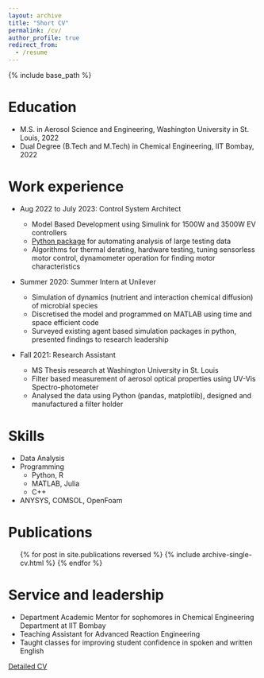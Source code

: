 ```yaml
---
layout: archive
title: "Short CV"
permalink: /cv/
author_profile: true
redirect_from:
  - /resume
---
```


{% include base_path %}

Education
======
* M.S. in Aerosol Science and Engineering, Washington University in St. Louis, 2022
* Dual Degree (B.Tech and M.Tech) in Chemical Engineering, IIT Bombay, 2022

Work experience
======
* Aug 2022 to July 2023: Control System Architect
  * Model Based Development using Simulink for 1500W and 3500W EV controllers 
  * <a href="https://github.com/adhishreeapte/isg_scripts">Python package</a> for automating analysis of large testing data
  * Algorithms for thermal derating, hardware testing, tuning sensorless motor control, dynamometer operation for finding motor characteristics

* Summer 2020: Summer Intern at Unilever
  * Simulation of dynamics (nutrient and interaction chemical diffusion) of microbial species
  * Discretised the model and programmed on MATLAB using time and space efficient code 
  * Surveyed existing agent based simulation packages in python, presented findings to research leadership 

* Fall 2021: Research Assistant
  * MS Thesis research at Washington University in St. Louis
  * Filter based measurement of aerosol optical properties using UV-Vis Spectro-photometer
  * Analysed the data using Python (pandas, matplotlib), designed and manufactured a filter holder
  
Skills
======
* Data Analysis 
* Programming
  * Python, R
  * MATLAB, Julia
  * C++
* ANYSYS, COMSOL, OpenFoam

Publications
======
  <ul>{% for post in site.publications reversed %}
    {% include archive-single-cv.html %}
  {% endfor %}</ul>
  
  
Service and leadership
======
* Department Academic Mentor for sophomores in Chemical Engineering Department at IIT Bombay
* Teaching Assistant for Advanced Reaction Engineering
* Taught classes for improving student confidence in spoken and written English

<a href="https://adhishreeapte.github.io/files/CV_Adhishree_Apte.pdf">Detailed CV</a>

